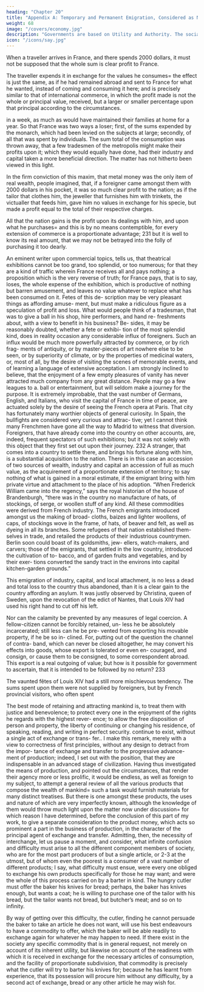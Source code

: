 ```yaml
---
heading: "Chapter 20"
title: "Appendix A: Temporary and Permanent Emigration, Considered as National Wealth"
weight: 68
image: "/covers/economy.jpg"
description: "Governments are based on Utility and Authority. The social contract theory is a fallacy invented in Britain"
icon: "/icons/say.jpg"
---
```




When a traveller arrives in France, and there spends 2000 dollars, it must not be supposed that the whole sum is clear
profit to France. 

The traveller expends it in exchange for the values he consumes= the effect is just the same, as if he had remained abroad and sent to France for what he wanted, instead of coming and consuming it here; and is precisely similar to that of international commerce, in which the profit made is not the whole or principal value, received, but a larger or smaller percentage upon that principal according to the circumstances.


in a week, as much as would have maintained their families
at home for a year. So that France was two ways a loser; first,
of the sums expended by the monarch, which had been levied
on the subjects at large; secondly, of all that was spent by
individuals. The sum total of the consumption was thrown
away, that a few tradesmen of the metropolis might make their
profits upon it; which they would equally have done, had their
industry and capital taken a more beneficial direction.
The matter has not hitherto been viewed in this light.

In the firm conviction of this maxim, that metal money was the only item of real wealth, people imagined, that, if a foreigner came
amongst them with 2000 dollars in his pocket, it was so much clear profit to the nation; as if the tailor that clothes him, the
jeweller that furnishes him with trinkets, the victualler that
feeds him, gave him no values in exchange for his specie, but made a profit equal to the total of their respective charges.


All that the nation gains is the profit upon its dealings with him, and upon what he purchases= and this is by no means
contemptible, for every extension of commerce is a proportionate advantage; 231 but it is well to know its real amount,
that we may not be betrayed into the folly of purchasing it too dearly. 

An eminent writer upon commercial topics, tells us,
that theatrical exhibitions cannot be too grand, too splendid,
or too numerous; for that they are a kind of traffic wherein
France receives all and pays nothing; a proposition which is
the very reverse of truth; for France pays, that is to say, loses,
the whole expense of the exhibition, which is productive of
nothing but barren amusement, and leaves no value whatever
to replace what has been consumed on it. Fetes of this de-
scription may be very pleasant things as affording amuse-
ment, but must make a ridiculous figure as a speculation of
profit and loss. What would people think of a tradesman, that
was to give a ball in his shop, hire performers, and hand re-
freshments about, with a view to benefit in his business? Be-
sides, it may be reasonably doubted, whether a fete or exhibi-
tion of the most splendid kind, does in reality occasion any
considerable influx of foreigners. Such an influx would be
much more powerfully attracted by commerce, or by rich frag-
ments of antiquity, or by master-pieces of art nowhere else to
be seen, or by superiority of climate, or by the properties of
medicinal waters, or, most of all, by the desire of visiting the
scenes of memorable events, and of learning a language of
extensive acceptation. I am strongly inclined to believe, that
the enjoyment of a few empty pleasures of vanity has never
attracted much company from any great distance. People may
go a few leagues to a. ball or entertainment, but will seldom
make a journey for the purpose. It is extremely improbable,
that the vast number of Germans, English, and Italians, who
visit the capital of France in time of peace, are actuated solely
by the desire of seeing the French opera at Paris. That city
has fortunately many worthier objects of general curiosity. In
Spain, the bullfights are considered very curious and attrac-
tive; yet I cannot think many Frenchmen have gone all the
way to Madrid to witness that diversion. Foreigners, that have
already come into the country on other accounts, are, indeed,
frequent spectators of such exhibitions; but it was not solely
with this object that they first set out upon their journey. 232
A stranger, that comes into a country to settle there, and brings
his fortune along with him, is a substantial acquisition to the
nation. There is in this case an accession of two sources of
wealth, industry and capital an accession of full as much value,
as the acquirement of a proportionate extension of territory;
to say nothing of what is gained in a moral estimate, if the
emigrant bring with him private virtue and attachment to the
place of his adoption. “When Frederick William came into
the regency,” says the royal historian of the house of
Brandenburgh, “there was in the country no manufacture of
hats, of stockings, of serge, or woollen stuff of any kind. All
these commodities were derived from French industry. The
French emigrants introduced amongst us the making of broad-
cloths, baizes and lighter woollens, of caps, of stockings wove
in the frame, of hats, of beaver and felt, as well as dyeing in
all its branches. Some refugees of that nation established them-
selves in trade, and retailed the products of their industrious
countrymen. Berlin soon could boast of its goldsmiths, jew-
ellers, watch-makers, and carvers; those of the emigrants, that
settled in the low country, introduced the cultivation of to-
bacco, and of garden fruits and vegetables, and by their exer-
tions converted the sandy tract in the environs into capital
kitchen-garden grounds.”

This emigration of industry, capital, and local attachment, is
no less a dead and total loss to the country thus abandoned,
than it is a clear gain to the country affording an asylum. It
was justly observed by Christina, queen of Sweden, upon the
revocation of the edict of Nantes, that Louis XIV had used
his right hand to cut off his left.

Nor can the calamity be prevented by any measures of legal
coercion. A fellow-citizen cannot be forcibly retained, un-
less he be absolutely incarcerated; still less can he be pre-
vented from exporting his movable property, if he be so in-
clined. For, putting out of the question the channel of contra-
band, which can never be closed altogether, he may convert
his effects into goods, whose export is tolerated or even en-
couraged, and consign, or cause them to be consigned, to
some correspondent abroad. This export is a real outgoing of
value; but how is it possible for government to ascertain, that
it is intended to be followed by no return? 233

The vaunted fêtes of Louis XIV had a still more mischievous
tendency. The sums spent upon them were not supplied by
foreigners, but by French provincial visitors, who often spent


The best mode of retaining and attracting mankind is, to treat
them with justice and benevolence; to protect every one in
the enjoyment of the rights he regards with the highest rever-
ence; to allow the free disposition of person and property, the
liberty of continuing or changing his residence, of speaking,
reading, and writing in perfect security. continue to exist, without a single act of exchange or trans-
fer.. I make this remark, merely with a view to correctness of
first principles, without any design to detract from the impor-
tance of exchange and transfer to the progressive advance-
ment of production; indeed, I set out with the position, that
they are indispensable in an advanced stage of civilization.
Having thus investigated the means of production, and pointed
out the circumstances, that render their agency more or less
prolific, it would be endless, as well as foreign to my subject,
to attempt a general review of all the various products that
compose the wealth of mankind= such a task would furnish materials for many distinct treatises. But there is one amongst
these products, the uses and nature of which are very imperfectly known, although the knowledge of them would throw much light upon the matter now under discussion= for which reason I have determined, before the conclusion of this part of my work, to give a separate consideration to the product money, which acts so prominent a part in the business of production, in the character of the principal agent of exchange
and transfer. Admitting, then, the necessity of interchange, let us pause a
moment, and consider, what infinite confusion and difficulty
must arise to all the different component members of society,
who are for the most part producers of but a single article, or 2-3 at the utmost, but of whom even the poorest is a
consumer of a vast number of different products; I say, what difficulty must ensue, were every one obliged to exchange
his own products specifically for those he may want; and were the whole of this process carried on by a barter in kind. The
hungry cutler must offer the baker his knives for bread; perhaps, the baker has knives enough, but wants a coat; he is
willing to purchase one of the tailor with his bread, but the
tailor wants not bread, but butcher’s meat; and so on to infinity.

By way of getting over this difficulty, the cutler, finding he cannot persuade the baker to take an article he does not want,
will use his best endeavours to have a commodity to offer, which the baker will be able readily to exchange again for
whatever he may happen to need. If there exist in the society any specific commodity that is in general request, not merely
on account of its inherent utility, but likewise on account of the readiness with which it is received in exchange for the
necessary articles of consumption, and the facility of proportionate subdivision, that commodity is precisely what the cutler
will try to barter his knives for; because he has learnt from experience, that its possession will procure him without any
difficulty, by a second act of exchange, bread or any other article he may wish for.